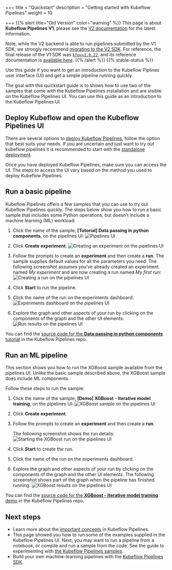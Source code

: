 +++
title = "Quickstart"
description = "Getting started with Kubeflow Pipelines"
weight = 10

+++ 
{{% alert title="Old Version" color="warning" %}}
This page is about __Kubeflow Pipelines V1__, please see the [V2 documentation](/docs/components/pipelines) for the latest information.

Note, while the V2 backend is able to run pipelines submitted by the V1 SDK, we strongly recommend [migrating to the V2 SDK](/docs/components/pipelines/user-guides/migration).
For reference, the final release of the V1 SDK was [`kfp==1.8.22`](https://pypi.org/project/kfp/1.8.22/), and its reference documentation is [available here](https://kubeflow-pipelines.readthedocs.io/en/1.8.22/).
{{% /alert %}}
{{% stable-status %}}

Use this guide if you want to get an introduction to the Kubeflow Piplines user interface (UI) and get a simple pipeline running quickly. 

The goal with this quickstart guide is to shows how to use two of the samples that come with 
the Kubeflow Pipelines installation and are visible on the Kubeflow Pipelines
UI. You can use this guide as an introduction to the 
Kubeflow Pipelines UI.

## Deploy Kubeflow and open the Kubeflow Pipelines UI

There are several options to [deploy Kubeflow Pipelines](/docs/components/pipelines/legacy-v1/overview/), follow the option that best suits your needs. If you are uncertain and just want to try out kubeflow pipelines it is recommended to start with the [standalone deployment](/docs/components/pipelines/legacy-v1/installation/standalone-deployment/).

Once you have deployed Kubeflow Pipelines, make sure you can access the UI. The steps to access the UI vary based on the method you used to deploy Kubeflow Pipelines.

## Run a basic pipeline

Kubeflow Pipelines offers a few samples that you can use to try out
Kubeflow Pipelines quickly. The steps below show you how to run a basic sample that
includes some Python operations, but doesn't include a machine learning (ML) 
workload:

1. Click the name of the sample, **[Tutorial] Data passing in python components**, on the pipelines UI:
  <img src="/docs/images/click-pipeline-sample.png" 
    alt="Pipelines UI"
    class="mt-3 mb-3 border border-info rounded">

1. Click **Create experiment**:
  <img src="/docs/images/pipelines-start-experiment.png" 
    alt="Creating an experiment on the pipelines UI"
    class="mt-3 mb-3 border border-info rounded">

1. Follow the prompts to create an **experiment** and then create a **run**. 
  The sample supplies default values for all the parameters you need. The 
  following screenshot assumes you've already created an experiment named
  _My experiment_ and are now creating a run named _My first run_:
  <img src="/docs/images/pipelines-start-run.png" 
    alt="Creating a run on the pipelines UI"
    class="mt-3 mb-3 border border-info rounded">

1. Click **Start** to run the pipeline.
1. Click the name of the run on the experiments dashboard:
  <img src="/docs/images/pipelines-experiments-dashboard.png" 
    alt="Experiments dashboard on the pipelines UI"
    class="mt-3 mb-3 border border-info rounded">

1. Explore the graph and other aspects of your run by clicking on the 
  components of the graph and the other UI elements:
  <img src="/docs/images/pipelines-basic-run.png" 
    alt="Run results on the pipelines UI"
    class="mt-3 mb-3 border border-info rounded">

You can find the [source code for the **Data passing in python components** tutorial](https://github.com/kubeflow/pipelines/tree/sdk/release-1.8/samples/tutorials/Data%20passing%20in%20python%20components) in the Kubeflow Pipelines repo.

## Run an ML pipeline

This section shows you how to run the XGBoost sample available
from the pipelines UI. Unlike the basic sample described above, the
XGBoost sample does include ML components. 

Follow these steps to run the sample:

1. Click the name of the sample, 
  **[Demo] XGBoost - Iterative model training**, on the pipelines UI:
  <img src="/docs/images/click-xgboost-sample.png" 
    alt="XGBoost sample on the pipelines UI"
    class="mt-3 mb-3 border border-info rounded">

1. Click **Create experiment**.
1. Follow the prompts to create an **experiment** and then create a **run**.

    The following screenshot shows the run details:
    <img src="/docs/images/pipelines-start-xgboost-run.png" 
      alt="Starting the XGBoost run on the pipelines UI"
      class="mt-3 mb-3 border border-info rounded">

1. Click **Start** to create the run.
1. Click the name of the run on the experiments dashboard.
1. Explore the graph and other aspects of your run by clicking on the 
  components of the graph and the other UI elements. The following screenshot
  shows part of the graph when the pipeline has finished running:
    <img src="/docs/images/pipelines-xgboost-graph.png" 
      alt="XGBoost results on the pipelines UI"
      class="mt-3 mb-3 border border-info rounded">

You can find the [source code for the **XGBoost - Iterative model training** demo](https://github.com/kubeflow/pipelines/tree/sdk/release-1.8/samples/core/xgboost_training_cm) in the Kubeflow Pipelines repo.

## Next steps

* Learn more about the 
  [important concepts](/docs/components/pipelines/concepts/) in Kubeflow
  Pipelines.
* This page showed you how to run some of the examples supplied in the Kubeflow
  Pipelines UI. Next, you may want to run a pipeline from a notebook, or compile 
  and run a sample from the code. See the guide to experimenting with
  [the Kubeflow Pipelines samples](/docs/components/pipelines/legacy-v1/tutorials/build-pipeline/).
* Build your own machine-learning pipelines with the [Kubeflow Pipelines 
  SDK](/docs/components/pipelines/legacy-v1/sdk/sdk-overview/).
